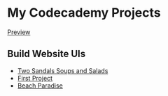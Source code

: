 # My Codecademy Projects

[Preview](http://htmlpreview.github.io/?https://github.com/rasenderhase/codecademy/blob/master/index.html)

## Build Website UIs
* [Two Sandals Soups and Salads](./soups)
* [First Project](./first_project)
* [Beach Paradise](./BeachParadise)